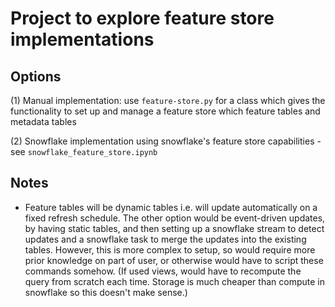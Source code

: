 # Project to explore feature store implementations

## Options 
(1) Manual implementation: use `feature-store.py` for a class which gives the functionality to set up and manage a feature store which feature tables and metadata tables

(2) Snowflake implementation using snowflake's feature store capabilities - see `snowflake_feature_store.ipynb`

## Notes
- Feature tables will be dynamic tables i.e. will update automatically on a fixed refresh schedule. The other option would be event-driven updates, by having static tables, and then setting up a snowflake stream to detect updates and a snowflake task to merge the updates into the existing tables. However, this is more complex to setup, so would require more prior knowledge on part of user, or otherwise would have to script these commands somehow. (If used views, would have to recompute the query from scratch each time. Storage is much cheaper than compute in snowflake so this doesn't make sense.)